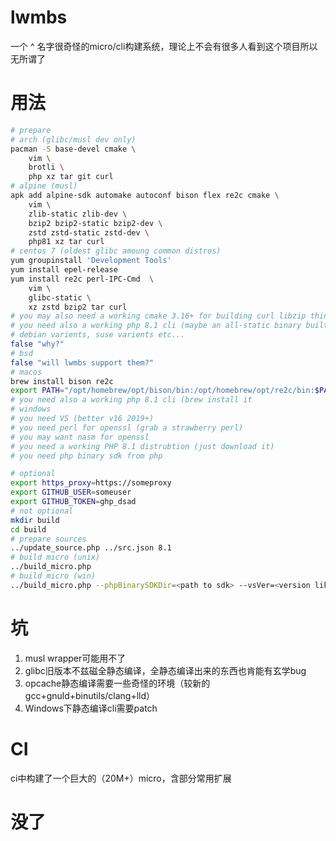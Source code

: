 # lwmbs

一个 ^ 名字很奇怪的micro/cli构建系统，理论上不会有很多人看到这个项目所以无所谓了

# 用法

```bash
# prepare
# arch (glibc/musl dev only)
pacman -S base-devel cmake \
    vim \
    brotli \
    php xz tar git curl
# alpine (musl)
apk add alpine-sdk automake autoconf bison flex re2c cmake \
    vim \
    zlib-static zlib-dev \
    bzip2 bzip2-static bzip2-dev \
    zstd zstd-static zstd-dev \
    php81 xz tar curl
# centos 7 (oldest glibc amoung common distros)
yum groupinstall 'Development Tools'
yum install epel-release
yum install re2c perl-IPC-Cmd  \
    vim \
    glibc-static \
    xz zstd bzip2 tar curl
# you may also need a working cmake 3.16+ for building curl libzip things
# you need also a working php 8.1 cli (maybe an all-static binary built in alpine?)
# debian varients, suse varients etc...
false "why?"
# bsd
false "will lwmbs support them?"
# macos
brew install bison re2c
export PATH="/opt/homebrew/opt/bison/bin:/opt/homebrew/opt/re2c/bin:$PATH"
# you need also a working php 8.1 cli (brew install it
# windows
# you need VS (better v16 2019+)
# you need perl for openssl (grab a strawberry perl)
# you may want nasm for openssl
# you need a working PHP 8.1 distrubtion (just download it)
# you need php binary sdk from php
```

```bash
# optional
export https_proxy=https://someproxy
export GITHUB_USER=someuser
export GITHUB_TOKEN=ghp_dsad
# not optional
mkdir build
cd build
# prepare sources
../update_source.php ../src.json 8.1
# build micro (unix)
../build_micro.php
# build micro (win)
../build_micro.php --phpBinarySDKDir=<path to sdk> --vsVer=<version like 17> --arch=<arch x64/arm64>
```

# 坑

1. musl wrapper可能用不了
2. glibc旧版本不兹磁全静态编译，全静态编译出来的东西也肯能有玄学bug
3. opcache静态编译需要一些奇怪的环境（较新的gcc+gnuld+binutils/clang+lld）
4. Windows下静态编译cli需要patch

# CI

ci中构建了一个巨大的（20M+）micro，含部分常用扩展

# 没了
